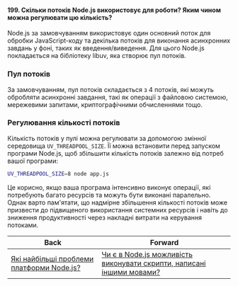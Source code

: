 #### 199. Скільки потоків Node.js використовує для роботи? Яким чином можна регулювати цю кількість?

Node.js за замовчуванням використовує один основний поток для обробки JavaScript-коду та декілька потоків для виконання асинхронних завдань у фоні, таких як введення/виведення. Для цього Node.js покладається на бібліотеку libuv, яка створює пул потоків.

### Пул потоків

За замовчуванням, пул потоків складається з 4 потоків, які можуть обробляти асинхронні завдання, такі як операції з файловою системою, мережевими запитами, криптографічними обчисленнями тощо.

### Регулювання кількості потоків

Кількість потоків у пулі можна регулювати за допомогою змінної середовища `UV_THREADPOOL_SIZE`. Її можна встановити перед запуском програми Node.js, щоб збільшити кількість потоків залежно від потреб вашої програми:

```bash
UV_THREADPOOL_SIZE=8 node app.js
```

Це корисно, якщо ваша програма інтенсивно виконує операції, які потребують багато ресурсів та можуть бути виконані паралельно. Однак варто пам'ятати, що надмірне збільшення кількості потоків може призвести до підвищеного використання системних ресурсів і навіть до зниження продуктивності через накладні витрати на керування потоками.

| Back | Forward |
|---|---|
| [Які найбільші проблеми платформи Node.js?](/ua/senior/nodejs/what-are-the-biggest-problems-of-the-nodejs-platform.md)  | [Чи є в Node.js можливість виконувати скрипти, написані іншими мовами?](/ua/senior/nodejs/yes-is-there-the-ability-in-nodejs-to-execute-scripts-written-in-other-languages.md) |